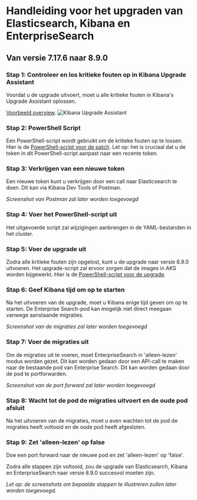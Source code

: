 # Handleiding voor het upgraden van Elasticsearch, Kibana en EnterpriseSearch 

## Van versie 7.17.6 naar 8.9.0

### Stap 1: Controleer en los kritieke fouten op in Kibana Upgrade Assistant

Voordat u de upgrade uitvoert, moet u alle kritieke fouten in Kibana's Upgrade Assistant oplossen. 

[Voorbeeld overview](https://kibana.dev.kiss-demo.nl/app/management/stack/upgrade_assistant/overview).
![Kibana Upgrade Assistant](https://raw.githubusercontent.com/Klantinteractie-Servicesysteem/.github/main/docs/images/criticals-elastic.png.png)

### Stap 2: PowerShell Script

Een PowerShell-script wordt gebruikt om de kritieke fouten op te lossen. Hier is de [PowerShell-script voor de patch](https://github.com/Klantinteractie-Servicesysteem/.github/blob/main/docs/scripts/elastic/patch-criticals.ps1). Let op: het is cruciaal dat u de token in dit PowerShell-script aanpast naar een recente token.

### Stap 3: Verkrijgen van een nieuwe token

Een nieuwe token kunt u verkrijgen door een call naar Elasticsearch te doen. Dit kan via Kibana Dev Tools of Postman. 

*Screenshot van Postman zal later worden toegevoegd*

### Stap 4: Voer het PowerShell-script uit

Het uitgevoerde script zal wijzigingen aanbrengen in de YAML-bestanden in het cluster.

### Stap 5: Voer de upgrade uit

Zodra alle kritieke fouten zijn opgelost, kunt u de upgrade naar versie 8.9.0 uitvoeren. Het upgrade-script zal ervoor zorgen dat de images in AKS worden bijgewerkt. Hier is de [PowerShell-script voor de upgrade](https://github.com/Klantinteractie-Servicesysteem/.github/blob/main/docs/scripts/elastic/upgrade-elastic.ps1).

### Stap 6: Geef Kibana tijd om op te starten

Na het uitvoeren van de upgrade, moet u Kibana enige tijd geven om op te starten. De Enterprise Search-pod kan mogelijk niet direct meegaan vanwege aanstaande migraties. 

*Screenshot van de migraties zal later worden toegevoegd*

### Stap 7: Voer de migraties uit

Om de migraties uit te voeren, moet EnterpriseSearch in 'alleen-lezen' modus worden gezet. Dit kan worden gedaan door een API-call te maken naar de bestaande pod van Enterprise Search. Dit kan worden gedaan door de pod te portforwarden. 

*Screenshot van de port forward zal later worden toegevoegd*

### Stap 8: Wacht tot de pod de migraties uitvoert en de oude pod afsluit

Na het uitvoeren van de migraties, moet u even wachten tot de pod de migraties heeft voltooid en de oude pod heeft afgesloten.

### Stap 9: Zet 'alleen-lezen' op false

Doe een port forward naar de nieuwe pod en zet 'alleen-lezen' op 'false'.

Zodra alle stappen zijn voltooid, zou de upgrade van Elasticsearch, Kibana en EnterpriseSearch naar versie 8.9.0 succesvol moeten zijn. 

*Let op: de screenshots om bepaalde stappen te illustreren zullen later worden toegevoegd.*
